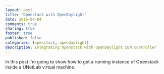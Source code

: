 ```yaml
---
layout: post
title: "Openstack with OpenDaylight"
date: 2016-04-04
comments: true
sharing: true
footer: true
published: false
categories: [openstack, opendaylight]
description: Integrating Openstack with OpenDaylight SDN controller
---
```


In this post I'm going to show how to get a running instance of Openstack inside a UNetLab virtual machine.

<!--more-->

[odl-integration]: http://superuser.openstack.org/articles/open-daylight-integration-with-openstack-a-tutorial?awesm=awe.sm_gQr0S